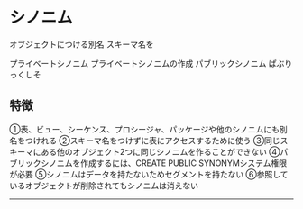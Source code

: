 # シノニム
オブジェクトにつける別名
スキーマ名を

プライベートシノニム
プライベートシノニムの作成
パブリックシノニム
ぱぶりっくしそ

## 特徴
①表、ビュー、シーケンス、プロシージャ、パッケージや他のシノニムにも別名をつけれる
②スキーマ名をつけずに表にアクセスするために使う
③同じスキーマにある他のオブジェクト2つに同じシノニムを作ることができない
④パブリックシノニムを作成するには、CREATE PUBLIC SYNONYMシステム権限が必要
⑤シノニムはデータを持たないためセグメントを持たない
⑥参照しているオブジェクトが削除されてもシノニムは消えない

---



